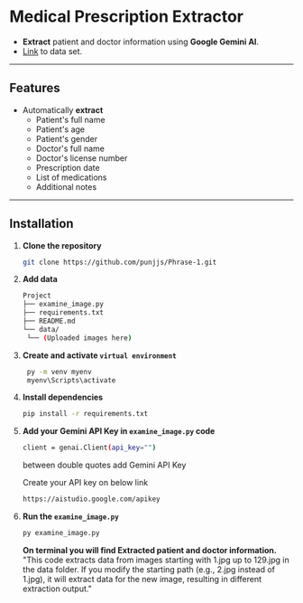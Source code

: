 # Medical Prescription Extractor

- **Extract** patient and doctor information using **Google Gemini AI**.
- [Link](https://www.kaggle.com/datasets/mehaksingal/illegible-medical-prescription-images-dataset) to data set.

---

## Features

- Automatically **extract**
  - Patient's full name
  - Patient's age
  - Patient's gender
  - Doctor's full name
  - Doctor's license number
  - Prescription date
  - List of medications
  - Additional notes

---

## Installation

1. **Clone the repository**

   ```bash
   git clone https://github.com/punjjs/Phrase-1.git
   ```
2. **Add data**
   ```bash
   Project 
   ├── examine_image.py
   ├── requirements.txt
   ├── README.md
   └── data/
    └── (Uploaded images here)
   ```
3. **Create and activate `virtual environment`**
   ```bash
    py -m venv myenv
    myenv\Scripts\activate
   ```
4. **Install dependencies**

   ```bash
   pip install -r requirements.txt
   ```

5. **Add your Gemini API Key in `examine_image.py` code**
   ```bash
   client = genai.Client(api_key="")
   ```
   between double quotes add Gemini API Key
   
   Create your API key on below link
   ```bash
   https://aistudio.google.com/apikey
   ```

6. **Run the `examine_image.py`**
   
   ```bash
   py examine_image.py
   ```
   **On terminal you will find Extracted patient and doctor information.**
  "This code extracts data from images starting with 1.jpg up to 129.jpg in the data folder. If you modify the starting path (e.g., 2.jpg instead of 1.jpg), it will extract data for the  new image, resulting in different extraction output."
